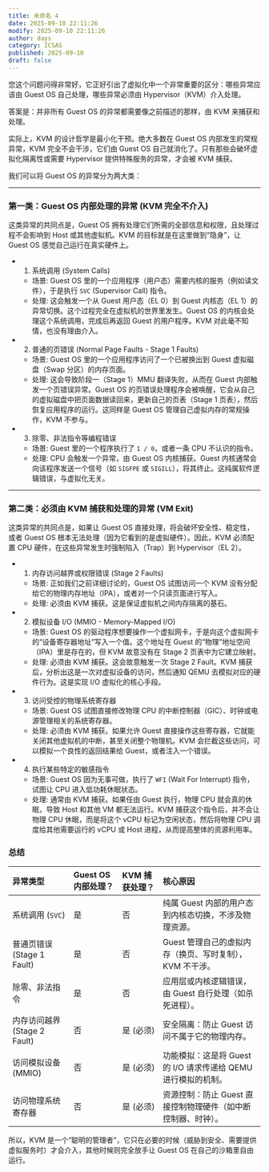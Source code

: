 ```yaml
---
title: 未命名 4
date: 2025-09-10 22:11:26
modify: 2025-09-10 22:11:26
author: days
category: ICSAS
published: 2025-09-10
draft: false
---
```


您这个问题问得非常好，它正好引出了虚拟化中一个非常重要的区分：哪些异常应该由 Guest OS 自己处理，哪些异常必须由 Hypervisor（KVM）介入处理。

答案是：并非所有 Guest OS 的异常都需要像之前描述的那样，由 KVM 来捕获和处理。

实际上，KVM 的设计哲学是最小化干预。绝大多数在 Guest OS 内部发生的常规异常，KVM 完全不会干涉，它们由 Guest OS 自己就消化了。只有那些会破坏虚拟化隔离性或需要 Hypervisor 提供特殊服务的异常，才会被 KVM 捕获。

我们可以将 Guest OS 的异常分为两大类：

---

### 第一类：Guest OS 内部处理的异常 (KVM 完全不介入)

这类异常的共同点是，Guest OS 拥有处理它们所需的全部信息和权限，且处理过程不会影响到 Host 或其他虚拟机。KVM 的目标就是在这里做到“隐身”，让 Guest OS 感觉自己运行在真实硬件上。

* 1. 系统调用 (System Calls)
    * 场景: Guest OS 里的一个应用程序（用户态）需要内核的服务（例如读文件），于是执行 `SVC` (Supervisor Call) 指令。
    * 处理: 这会触发一个从 Guest 用户态（EL 0）到 Guest 内核态（EL 1）的异常切换。这个过程完全在虚拟机的世界里发生。Guest OS 的内核会处理这个系统调用，完成后再返回 Guest 的用户程序。KVM 对此毫不知情，也没有理由介入。

* 2. 普通的页错误 (Normal Page Faults - Stage 1 Faults)
    * 场景: Guest OS 里的一个应用程序访问了一个已被换出到 Guest 虚拟磁盘（Swap 分区）的内存页面。
    * 处理: 这会导致阶段一（Stage 1）MMU 翻译失败，从而在 Guest 内部触发一个页错误异常。Guest OS 的页错误处理程序会被唤醒，它会从自己的虚拟磁盘中把页面数据读回来，更新自己的页表（Stage 1 页表），然后恢复应用程序的运行。这同样是 Guest OS 管理自己虚拟内存的常规操作，KVM 不参与。

* 3. 除零、非法指令等编程错误
    * 场景: Guest 里的一个程序执行了 `1 / 0`，或者一条 CPU 不认识的指令。
    * 处理: CPU 会触发一个异常，由 Guest OS 内核捕获。Guest 内核通常会向该程序发送一个信号（如 `SIGFPE` 或 `SIGILL`），将其终止。这纯属软件逻辑错误，与虚拟化无关。

---

### 第二类：必须由 KVM 捕获和处理的异常 (VM Exit)

这类异常的共同点是，如果让 Guest OS 直接处理，将会破坏安全性、稳定性，或者 Guest OS 根本无法处理（因为它看到的是虚拟硬件）。因此，KVM 必须配置 CPU 硬件，在这些异常发生时强制陷入（Trap）到 Hypervisor（EL 2）。

* 1. 内存访问越界或权限错误 (Stage 2 Faults)
    * 场景: 正如我们之前详细讨论的，Guest OS 试图访问一个 KVM 没有分配给它的物理内存地址（IPA），或者对一个只读页面进行写入。
    * 处理: 必须由 KVM 捕获。这是保证虚拟机之间内存隔离的基石。

* 2. 模拟设备 I/O (MMIO - Memory-Mapped I/O)
    * 场景: Guest OS 的驱动程序想要操作一个虚拟网卡，于是向这个虚拟网卡的“设备寄存器地址”写入一个值。这个地址在 Guest 的“物理”地址空间（IPA）里是存在的，但 KVM 故意没有在 Stage 2 页表中为它建立映射。
    * 处理: 必须由 KVM 捕获。这会故意触发一次 Stage 2 Fault。KVM 捕获后，分析出这是一次对虚拟设备的访问，然后通知 QEMU 去模拟对应的硬件行为。这是实现 I/O 虚拟化的核心手段。

* 3. 访问受控的物理系统寄存器
    * 场景: Guest OS 试图直接修改物理 CPU 的中断控制器（GIC）、时钟或电源管理相关的系统寄存器。
    * 处理: 必须由 KVM 捕获。如果允许 Guest 直接操作这些寄存器，它就能关闭其他虚拟机的中断，甚至关闭整个物理机。KVM 会拦截这些访问，可以模拟一个良性的返回结果给 Guest，或者注入一个错误。

* 4. 执行某些特定的敏感指令
    * 场景: Guest OS 因为无事可做，执行了 `WFI` (Wait For Interrupt) 指令，试图让 CPU 进入低功耗休眠状态。
    * 处理: 通常由 KVM 捕获。如果任由 Guest 执行，物理 CPU 就会真的休眠，导致 Host 和其他 VM 都无法运行。KVM 捕获这个指令后，并不会让物理 CPU 休眠，而是将这个 vCPU 标记为空闲状态，然后将物理 CPU 调度给其他需要运行的 vCPU 或 Host 进程，从而提高整体的资源利用率。

### 总结

| 异常类型 | Guest OS 内部处理？ | KVM 捕获处理？ | 核心原因 |
| :--- | :--- | :--- | :--- |
| 系统调用 (`SVC`) | 是 | 否 | 纯属 Guest 内部的用户态到内核态切换，不涉及物理资源。 |
| 普通页错误 (Stage 1 Fault) | 是 | 否 | Guest 管理自己的虚拟内存（换页、写时复制），KVM 不干涉。 |
| 除零、非法指令 | 是 | 否 | 应用层或内核逻辑错误，由 Guest 自行处理（如杀死进程）。 |
| 内存访问越界 (Stage 2 Fault) | 否 | 是 (必须) | 安全隔离：防止 Guest 访问不属于它的物理内存。 |
| 访问模拟设备 (MMIO) | 否 | 是 (必须) | 功能模拟：这是将 Guest 的 I/O 请求传递给 QEMU 进行模拟的机制。 |
| 访问物理系统寄存器 | 否 | 是 (必须) | 资源控制：防止 Guest 直接控制物理硬件（如中断控制器、时钟）。 |

所以，KVM 是一个“聪明的管理者”，它只在必要的时候（威胁到安全、需要提供虚拟服务时）才会介入，其他时候则完全放手让 Guest OS 在自己的沙箱里自由运行。